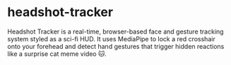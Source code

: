 # headshot-tracker
Headshot Tracker is a real-time, browser-based face and gesture tracking system styled as a sci-fi HUD. It uses MediaPipe to lock a red crosshair onto your forehead and detect hand gestures that trigger hidden reactions like a surprise cat meme video 🐱.
